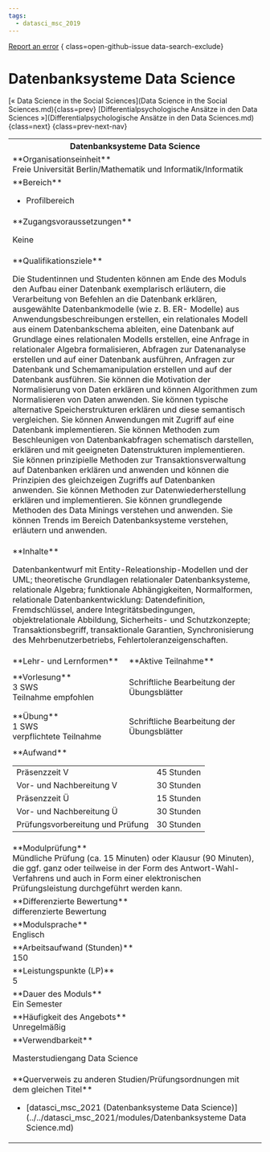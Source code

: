 ```yaml
---
tags:
  - datasci_msc_2019
---
```

[Report an error](https://github.com/SGSSGene/FUB-SUP/issues/new?title=Error%20in%20%22Datenbanksysteme%20Data%20Science%22&body=There%20seems%20to%20be%20an%20error%20in%20module%20%22Datenbanksysteme%20Data%20Science%22%2E%0A%0A%3CDescribe%20here%20a%20slightly%20more%20detailed%20description%20of%20what%20is%20wrong%3E&labels=bug)
{ class=open-github-issue data-search-exclude}

# Datenbanksysteme Data Science

[« Data Science in the Social Sciences](Data Science in the Social Sciences.md){class=prev}
[Differentialpsychologische Ansätze in den Data Sciences »](Differentialpsychologische Ansätze in den Data Sciences.md){class=next}
{class=prev-next-nav}

<table markdown id="moduledesc">
<tr markdown class="moduledesc_head"><th colspan="2">Datenbanksysteme Data Science </th></tr>
<tr markdown><td colspan="2">**Organisationseinheit**   <br>Freie Universität Berlin/Mathematik und Informatik/Informatik</td></tr>

<tr markdown><td colspan="2">**Bereich**<br>


- Profilbereich

</td></tr>

<tr markdown><td colspan="2">**Zugangsvoraussetzungen** <br>

Keine


</td></tr>
<tr markdown><td colspan="2">**Qualifikationsziele**    <br>

Die Studentinnen und Studenten können am Ende des Moduls den Aufbau einer
Datenbank exemplarisch erläutern, die Verarbeitung von Befehlen an die
Datenbank erklären, ausgewählte Datenbankmodelle (wie z. B. ER- Modelle) aus
Anwendungsbeschreibungen erstellen, ein relationales Modell aus einem
Datenbankschema ableiten, eine Datenbank auf Grundlage eines relationalen
Modells erstellen, eine Anfrage in relationaler Algebra formalisieren,
Abfragen zur Datenanalyse erstellen und auf einer Datenbank ausführen,
Anfragen zur Datenbank und Schemamanipulation erstellen und auf der
Datenbank ausführen. Sie können die Motivation der Normalisierung von Daten
erklären und können Algorithmen zum Normalisieren von Daten anwenden. Sie
können typische alternative Speicherstrukturen erklären und diese semantisch
vergleichen. Sie können Anwendungen mit Zugriff auf eine Datenbank
implementieren. Sie können Methoden zum Beschleunigen von Datenbankabfragen
schematisch darstellen, erklären und mit geeigneten Datenstrukturen
implementieren. Sie können prinzipielle Methoden zur Transaktionsverwaltung
auf Datenbanken erklären und anwenden und können die Prinzipien des
gleichzeigen Zugriffs auf Datenbanken anwenden. Sie können Methoden zur
Datenwiederherstellung erklären und implementieren. Sie können grundlegende
Methoden des Data Minings verstehen und anwenden. Sie können Trends im
Bereich Datenbanksysteme verstehen, erläutern und anwenden.


</td></tr>
<tr markdown><td colspan="2">**Inhalte**                <br>

Datenbankentwurf mit Entity-Releationship-Modellen und der UML; theoretische
Grundlagen relationaler Datenbanksysteme, relationale Algebra; funktionale
Abhängigkeiten, Normalformen, relationale Datenbankentwicklung:
Datendefinition, Fremdschlüssel, andere Integritätsbedingungen,
objektrelationale Abbildung, Sicherheits- und Schutzkonzepte;
Transaktionsbegriff, transaktionale Garantien, Synchronisierung des
Mehrbenutzerbetriebs, Fehlertoleranzeigenschaften.


</td></tr>

<tr markdown><td>**Lehr- und Lernformen**</td><td>**Aktive Teilnahme**</td></tr>
<tr markdown><td> **Vorlesung** <br>3 SWS <br> Teilnahme empfohlen</td><td>

Schriftliche Bearbeitung der Übungsblätter
</td></tr>
<tr markdown><td> **Übung** <br>1 SWS <br> verpflichtete Teilnahme</td><td>

Schriftliche Bearbeitung der Übungsblätter
</td></tr>
<tr markdown><td colspan="2">**Aufwand**                <br>
<table class="aufwand_table">
<tr><td>Präsenzzeit V</td><td>45 Stunden</td></tr>
<tr><td>Vor- und Nachbereitung V</td><td>30 Stunden</td></tr>
<tr><td>Präsenzzeit Ü</td><td>15 Stunden</td></tr>
<tr><td>Vor- und Nachbereitung Ü</td><td>30 Stunden</td></tr>
<tr><td>Prüfungsvorbereitung und Prüfung</td><td>30 Stunden</td></tr>
</table>

</td></tr>
<tr markdown><td colspan="2">**Modulprüfung**             <br>Mündliche Prüfung (ca. 15 Minuten) oder Klausur (90 Minuten), die ggf. ganz
oder teilweise in der Form des Antwort-Wahl-Verfahrens und auch in Form
einer elektronischen Prüfungsleistung durchgeführt werden kann.


</td></tr>
<tr markdown><td colspan="2">**Differenzierte Bewertung** <br>differenzierte Bewertung

</td></tr>
<tr markdown><td colspan="2">**Modulsprache**             <br>Englisch</td></tr>
<tr markdown><td colspan="2">**Arbeitsaufwand (Stunden)** <br>150</td></tr>
<tr markdown><td colspan="2">**Leistungspunkte (LP)**     <br>5</td></tr>
<tr markdown><td colspan="2">**Dauer des Moduls**         <br>Ein Semester</td></tr>
<tr markdown><td colspan="2">**Häufigkeit des Angebots**  <br>Unregelmäßig</td></tr>
<tr markdown><td colspan="2">**Verwendbarkeit**           <br>

Masterstudiengang Data Science


</td></tr>

<tr markdown><td colspan="2">**Querverweis zu anderen Studien/Prüfungsordnungen mit dem gleichen Titel**<br>


- [datasci_msc_2021 (Datenbanksysteme Data Science)](../../datasci_msc_2021/modules/Datenbanksysteme Data Science.md)

</td></tr>

</table>
